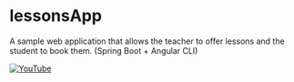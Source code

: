 # lessonsApp
A sample web application that allows the teacher to offer lessons and the student to book them. (Spring Boot + Angular CLI)

[![YouTube](https://i9.ytimg.com/vi/lo7_3TKbNlM/mq3.jpg?sqp=COTixIQG&rs=AOn4CLDgFE0hWr-c12xXdLNn3yfBMqnqIw)](https://youtu.be/lo7_3TKbNlM "YouTube")

